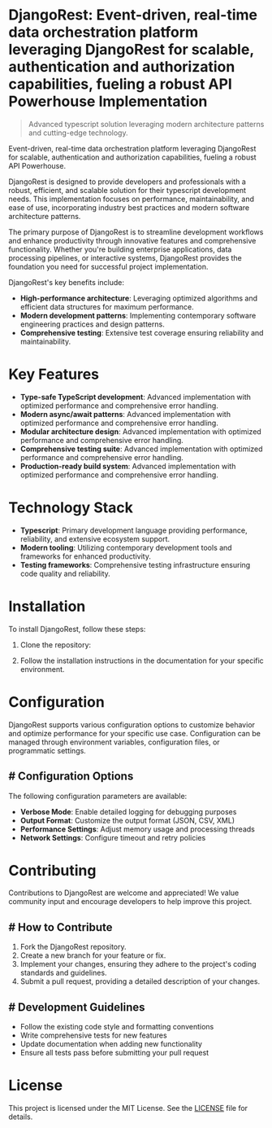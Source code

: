 <!-- fallback_DjangoRest_20251015184321_88315 -->

# DjangoRest: Event-driven, real-time data orchestration platform leveraging DjangoRest for scalable, authentication and authorization capabilities, fueling a robust API Powerhouse Implementation
> Advanced typescript solution leveraging modern architecture patterns and cutting-edge technology.

Event-driven, real-time data orchestration platform leveraging DjangoRest for scalable, authentication and authorization capabilities, fueling a robust API Powerhouse.

DjangoRest is designed to provide developers and professionals with a robust, efficient, and scalable solution for their typescript development needs. This implementation focuses on performance, maintainability, and ease of use, incorporating industry best practices and modern software architecture patterns.

The primary purpose of DjangoRest is to streamline development workflows and enhance productivity through innovative features and comprehensive functionality. Whether you're building enterprise applications, data processing pipelines, or interactive systems, DjangoRest provides the foundation you need for successful project implementation.

DjangoRest's key benefits include:

* **High-performance architecture**: Leveraging optimized algorithms and efficient data structures for maximum performance.
* **Modern development patterns**: Implementing contemporary software engineering practices and design patterns.
* **Comprehensive testing**: Extensive test coverage ensuring reliability and maintainability.

# Key Features

* **Type-safe TypeScript development**: Advanced implementation with optimized performance and comprehensive error handling.
* **Modern async/await patterns**: Advanced implementation with optimized performance and comprehensive error handling.
* **Modular architecture design**: Advanced implementation with optimized performance and comprehensive error handling.
* **Comprehensive testing suite**: Advanced implementation with optimized performance and comprehensive error handling.
* **Production-ready build system**: Advanced implementation with optimized performance and comprehensive error handling.

# Technology Stack

* **Typescript**: Primary development language providing performance, reliability, and extensive ecosystem support.
* **Modern tooling**: Utilizing contemporary development tools and frameworks for enhanced productivity.
* **Testing frameworks**: Comprehensive testing infrastructure ensuring code quality and reliability.

# Installation

To install DjangoRest, follow these steps:

1. Clone the repository:


2. Follow the installation instructions in the documentation for your specific environment.

# Configuration

DjangoRest supports various configuration options to customize behavior and optimize performance for your specific use case. Configuration can be managed through environment variables, configuration files, or programmatic settings.

## # Configuration Options

The following configuration parameters are available:

* **Verbose Mode**: Enable detailed logging for debugging purposes
* **Output Format**: Customize the output format (JSON, CSV, XML)
* **Performance Settings**: Adjust memory usage and processing threads
* **Network Settings**: Configure timeout and retry policies

# Contributing

Contributions to DjangoRest are welcome and appreciated! We value community input and encourage developers to help improve this project.

## # How to Contribute

1. Fork the DjangoRest repository.
2. Create a new branch for your feature or fix.
3. Implement your changes, ensuring they adhere to the project's coding standards and guidelines.
4. Submit a pull request, providing a detailed description of your changes.

## # Development Guidelines

* Follow the existing code style and formatting conventions
* Write comprehensive tests for new features
* Update documentation when adding new functionality
* Ensure all tests pass before submitting your pull request

# License

This project is licensed under the MIT License. See the [LICENSE](https://github.com/lisaantal/DjangoRest/blob/main/LICENSE) file for details.
